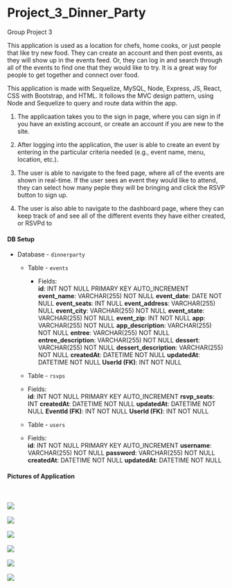 # Project_3_Dinner_Party
Group Project 3

This application is used as a location for chefs, home cooks, or just people that like try new food.  They can create an account and then post events, as they will show up in the events feed.  Or, they can log in and search through all of the events to find one that they would like to try.  It is a great way for people to get together and connect over food.

This application is made with Sequelize, MySQL, Node, Express, JS, React, CSS with Bootstrap, and HTML. It follows the MVC design pattern, using Node and Sequelize to query and route data within the app.

1.  The applicaation takes you to the sign in page, where you can sign in if you have an existing account, or create an account if you are new to the site.

2.  After logging into the application, the user is able to create an event by entering in the particular criteria needed (e.g., event name, menu, location, etc.).

3.  The user is able to navigate to the feed page, where all of the events are shown in real-time.  If the user sees an event they would like to attend, they can select how many peple they will be bringing and click the RSVP button to sign up.

4.  The user is also able to navigate to the dashboard page, where they can keep track of and see all of the different events they have either created, or RSVPd to


#### DB Setup

 * Database - `dinnerparty`
   * Table - `events`
     * Fields:   
        **id**: INT NOT NULL PRIMARY KEY AUTO_INCREMENT
        **event_name**: VARCHAR(255) NOT NULL
        **event_date**: DATE NOT NULL
        **event_seats**: INT NULL
        **event_address**: VARCHAR(255) NULL
        **event_city**: VARCHAR(255) NOT NULL
        **event_state**: VARCHAR(255) NOT NULL
        **event_zip**: INT NOT NULL
        **app**: VARCHAR(255) NOT NULL
        **app_description**: VARCHAR(255) NOT NULL
        **entree**: VARCHAR(255) NOT NULL
        **entree_description**: VARCHAR(255) NOT NULL
        **dessert**: VARCHAR(255) NOT NULL
        **dessert_description**: VARCHAR(255) NOT NULL
        **createdAt**: DATETIME NOT NULL
        **updatedAt**: DATETIME NOT NULL
        **UserId (FK)**: INT NOT NULL

    * Table - `rsvps`
     * Fields:   
        **id**: INT NOT NULL PRIMARY KEY AUTO_INCREMENT
        **rsvp_seats**: INT
        **createdAt**: DATETIME NOT NULL
        **updatedAt**: DATETIME NOT NULL
        **EventId (FK)**: INT NOT NULL
        **UserId (FK)**: INT NOT NULL

    * Table - `users`
     * Fields:   
        **id**: INT NOT NULL PRIMARY KEY AUTO_INCREMENT
        **username**: VARCHAR(255) NOT NULL
        **password**: VARCHAR(255) NOT NULL
        **createdAt**: DATETIME NOT NULL
        **updatedAt**: DATETIME NOT NULL



#### Pictures of Application

<br><br>
<img src='./client/Pics/dinnerparty1.JPG'>
<br><br>
<img src='./client/Pics/dinnerparty2.JPG'>
<br><br>
<img src='./client/Pics/dinnerparty3.JPG'>
<br><br>
<img src='./client/Pics/dinnerparty4.JPG'>
<br><br>
<img src='./client/Pics/dinnerparty6.JPG'>
<br><br>
<img src='./client/Pics/dinnerparty7.JPG'>